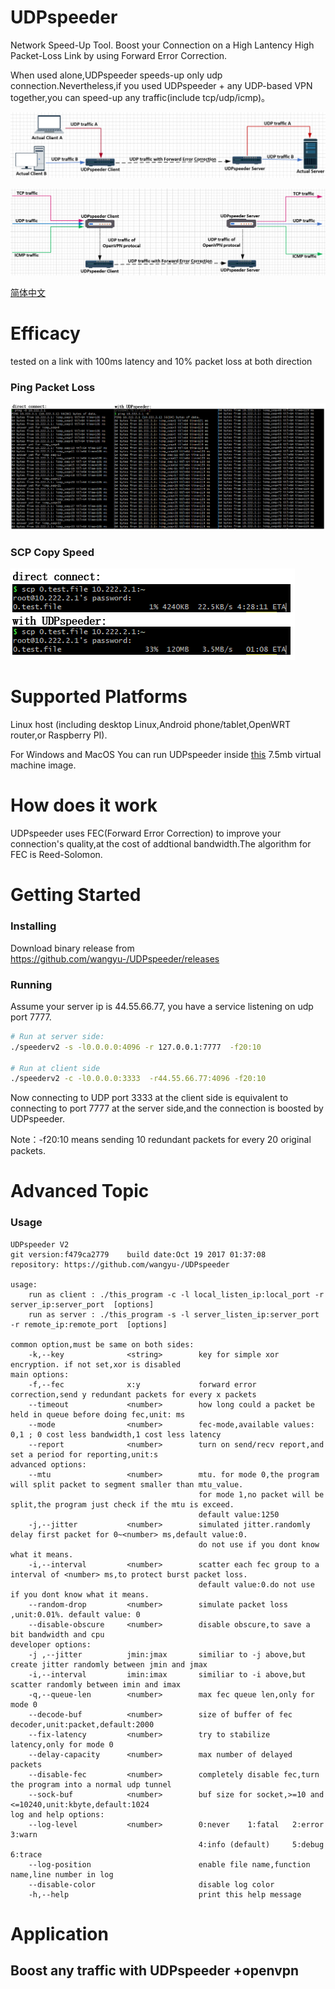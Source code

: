 # UDPspeeder
Network Speed-Up Tool. Boost your Connection on a High Lantency High Packet-Loss Link by using Forward Error Correction.

When used alone,UDPspeeder speeds-up only udp connection.Nevertheless,if you used UDPspeeder + any UDP-based VPN together,you can speed-up any traffic(include tcp/udp/icmp)。

![](/images/en/udpspeeder.PNG)

![image_vpn](/images/en/udpspeeder+openvpn.PNG)

[简体中文](/doc/README.md)

# Efficacy
tested on a link with 100ms latency and 10% packet loss at both direction

### Ping Packet Loss
![](/images/en/ping_compare3.PNG)

### SCP Copy Speed
![](/images/en/scp_compare.PNG)

# Supported Platforms
Linux host (including desktop Linux,Android phone/tablet,OpenWRT router,or Raspberry PI).

For Windows and MacOS You can run UDPspeeder inside [this](https://github.com/wangyu-/udp2raw-tunnel/releases/download/20170918.0/lede-17.01.2-x86_virtual_machine_image_with_udp2raw_pre_installed.zip) 7.5mb virtual machine image.

# How does it work

UDPspeeder uses FEC(Forward Error Correction) to improve your connection's quality,at the cost of addtional bandwidth.The algorithm for FEC is Reed-Solomon.

# Getting Started

### Installing
Download binary release from https://github.com/wangyu-/UDPspeeder/releases

### Running 
Assume your server ip is 44.55.66.77, you have a service listening on udp port 7777.

```bash
# Run at server side:
./speederv2 -s -l0.0.0.0:4096 -r 127.0.0.1:7777  -f20:10

# Run at client side
./speederv2 -c -l0.0.0.0:3333  -r44.55.66.77:4096 -f20:10
```

Now connecting to UDP port 3333 at the client side is equivalent to connecting to port 7777 at the server side,and the connection is boosted by UDPspeeder.

Note：-f20:10 means sending 10 redundant packets for every 20 original packets.

# Advanced Topic
### Usage
```
UDPspeeder V2
git version:f479ca2779    build date:Oct 19 2017 01:37:08
repository: https://github.com/wangyu-/UDPspeeder

usage:
    run as client : ./this_program -c -l local_listen_ip:local_port -r server_ip:server_port  [options]
    run as server : ./this_program -s -l server_listen_ip:server_port -r remote_ip:remote_port  [options]

common option,must be same on both sides:
    -k,--key              <string>        key for simple xor encryption. if not set,xor is disabled
main options:
    -f,--fec              x:y             forward error correction,send y redundant packets for every x packets
    --timeout             <number>        how long could a packet be held in queue before doing fec,unit: ms
    --mode                <number>        fec-mode,available values: 0,1 ; 0 cost less bandwidth,1 cost less latency
    --report              <number>        turn on send/recv report,and set a period for reporting,unit:s
advanced options:
    --mtu                 <number>        mtu. for mode 0,the program will split packet to segment smaller than mtu_value.
                                          for mode 1,no packet will be split,the program just check if the mtu is exceed.
                                          default value:1250 
    -j,--jitter           <number>        simulated jitter.randomly delay first packet for 0~<number> ms,default value:0.
                                          do not use if you dont know what it means.
    -i,--interval         <number>        scatter each fec group to a interval of <number> ms,to protect burst packet loss.
                                          default value:0.do not use if you dont know what it means.
    --random-drop         <number>        simulate packet loss ,unit:0.01%. default value: 0
    --disable-obscure     <number>        disable obscure,to save a bit bandwidth and cpu
developer options:
    -j ,--jitter          jmin:jmax       similiar to -j above,but create jitter randomly between jmin and jmax
    -i,--interval         imin:imax       similiar to -i above,but scatter randomly between imin and imax
    -q,--queue-len        <number>        max fec queue len,only for mode 0
    --decode-buf          <number>        size of buffer of fec decoder,unit:packet,default:2000
    --fix-latency         <number>        try to stabilize latency,only for mode 0
    --delay-capacity      <number>        max number of delayed packets
    --disable-fec         <number>        completely disable fec,turn the program into a normal udp tunnel
    --sock-buf            <number>        buf size for socket,>=10 and <=10240,unit:kbyte,default:1024
log and help options:
    --log-level           <number>        0:never    1:fatal   2:error   3:warn 
                                          4:info (default)     5:debug   6:trace
    --log-position                        enable file name,function name,line number in log
    --disable-color                       disable log color
    -h,--help                             print this help message
```

# Application
## Boost any traffic with UDPspeeder +openvpn


